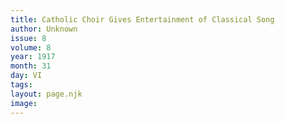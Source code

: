 ```yaml
---
title: Catholic Choir Gives Entertainment of Classical Song
author: Unknown
issue: 8
volume: 8
year: 1917
month: 31
day: VI
tags:
layout: page.njk
image:
---
```

